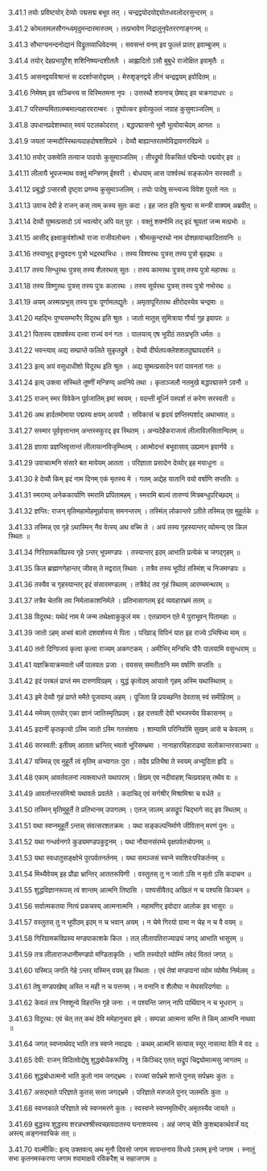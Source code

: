 3.41.1
तयोः प्रविष्टयोर् देव्योः पद्मसद्म बभूव तत् ।
चन्द्रद्वयोदयोद्द्योतधवलोदरसुन्दरम् ॥


3.41.2
कोमलामलसौगन्ध्यमृदुमन्दारमारुतम् ।
तत्प्रभावेण निद्रालुनृपेतररणाङ्गनम् ॥


3.41.3
सौभाग्यनन्दनोद्यानं विद्रुतव्याधिवेदनम् ।
सवसन्तं वनम् इव फुल्लं प्रातर् इवाम्बुजम् ॥


3.41.4
तयोर् देहप्रभापूरैश् शशिनिष्ष्यन्दशीतलैः ।
आह्लादितो ऽसौ बुबुधे राजोक्षित इवामृतैः ॥


3.41.5
आसनद्वयविश्रान्तं स ददर्शाप्सरोद्वयम् ।
मेरुशृङ्गद्वये लीनं चन्द्रद्वयम् इवोदितम् ॥


3.41.6
निमेषम् इव सञ्चिन्त्य स विस्मितमना नृपः ।
उत्तस्थौ शयनाच् छेषाद् इव चक्रगदाधरः ॥


3.41.7
परिसम्यमितालम्बमाल्यहारवराम्बरः ।
पुष्पोत्कर इवोत्फुल्लं जग्राह कुसुमाञ्जलिम् ॥


3.41.8
उपधानप्रदेशस्थात् स्वयं पटलकोदरात् ।
बद्धपद्मासनो भूमौ भूत्वोवाचेदम् आनतः ॥


3.41.9
जयतां जन्मदौस्स्थित्यदाहदोषशशिप्रभे ।
देव्यौ बाह्यान्तरतमोविद्रावणरविप्रभे ॥


3.41.10
तयोर् उक्त्वेति तत्याज पादयोः कुसुमाञ्जलिम् ।
तीरद्रुमो विकसितं पद्मिन्योः पद्मयोर् इव ॥


3.41.11
लीलायै भूपजन्माथ वक्तुं मन्त्रिणम् ईश्वरी ।
बोधयाम् आस पार्श्वस्थं सङ्कल्पेन सरस्वती ॥


3.41.12
प्रबुद्धो ऽप्सरसौ दृष्ट्वा प्रणम्य कुसुमाञ्जलिम् ।
तयोः पादेषु सन्त्यज्य विवेश पुरतो नतः ॥


3.41.13
उवाच देवी हे राजन् कस् त्वम् कस्य सुतः कदा ।
इह जात इति श्रुत्वा स मन्त्री वाक्यम् अब्रवीत् ॥


3.41.14
देव्यौ युष्मत्प्रसादो ऽयं भवत्योर् अपि यत् पुरः ।
वक्तुं शक्नोमि तद् इदं श्रूयतां जन्म मत्प्रभोः ॥


3.41.15
आसीद् इक्ष्वाकुवंशोत्थो राजा राजीवलोचनः ।
श्रीमत्कुन्दरथो नाम दोश्छायाच्छादितावनिः ॥


3.41.16
तस्याभूद् इन्दुवदनः पुत्रो भद्ररथाभिधः ।
तस्य विश्वरथः पुत्रस् तस्य पुत्रो बृहद्रथः ॥


3.41.17
तस्य सिन्धुरथः पुत्रस् तस्य शैलरथस् सुतः ।
तस्य कामरथः पुत्रस् तस्य पुत्रो महारथः ॥


3.41.18
तस्य विष्णुरथः पुत्रस् तस्य पुत्रः कलारथः ।
तस्य सूर्यरथः पुत्रस् तस्य पुत्रो नभोरथः ॥


3.41.19
अयम् अस्मत्प्रभुस् तस्य पुत्रः पूर्णामलद्युतेः ।
अमृतापूरितरथः क्षीरोदस्येव चन्द्रमाः ॥


3.41.20
महद्भिः पुण्यसम्भारैर् विदूरथ इति श्रुतः ।
जातो मातुस् सुमित्राया गौर्या गुह इवापरः ॥


3.41.21
पितास्य दशवर्षस्य दत्त्वा राज्यं वनं गतः ।
पालयत्य् एष भूपीठं ततःप्रभृति धर्मतः ॥


3.41.22
भवन्त्याव् अद्य सम्प्राप्ते फलिते सुकृतद्रुमे ।
देव्यौ दीर्घतपःक्लेशशतदुष्प्रापदर्शने ॥


3.41.23
इत्य् अयं वसुधाधीशो विदूरथ इति श्रुतः ।
अद्य युष्मत्प्रसादेन परां पावनतां गतः ॥


3.41.24
इत्य् उक्त्वा संस्थिते तूष्णीं मन्त्रिण्य् अवनिपे तथा ।
कृताञ्जलौ नतमुखे बद्धपद्मासने ऽवनौ ॥


3.41.25
राजन् स्मर विवेकेन पूर्वजातिम् इमां स्वयम् ।
वदन्ती मूर्ध्नि पस्पर्श तं करेण सरस्वती ॥


3.41.26
अथ हार्दतमोमाया पद्मस्य क्षयम् आययौ ।
सविकासं च हृदयं ज्ञप्तिस्पर्शाद् अथाभवत् ॥


3.41.27
सस्मार पूर्ववृत्तान्तम् अन्तस्स्फुरद् इव स्थितम् ।
अन्यदेहैकराजत्वं लीलाविलसितान्वितम् ॥


3.41.28
ज्ञात्वा प्रज्ञप्तिवृत्तान्तं लीलायत्नविजृम्भितम् ।
आत्मोदन्तं बभूवासाव् उह्यमान इवार्णवे ॥


3.41.29
उवाचात्मनि संसारे बत मायेयम् आतता ।
परिज्ञाता प्रसादेन देव्योर् इह मयाधुना ॥


3.41.30
हे देव्यौ किम् इदं नाम दिनम् एकं मृतस्य मे ।
गतम् अद्येह यातानि वयो वर्षाणि सप्ततिः ॥


3.41.31
स्मराम्य् अनेककार्याणि स्मरामि प्रपितामहम् ।
स्मरामि बाल्यं तारुण्यं मित्रबन्धुपरिच्छदम् ॥


3.41.32
ज्ञप्तिः:
राजन् मृतिमहामोहमूर्छायास् समनन्तरम् ।
तस्मिंल् लोकान्तरे ऽतीते तस्मिन्न् एव मुहूर्तके ॥


3.41.33
तस्मिन्न् एव गृहे ऽथास्मिन् नैव वेत्स्य् अथ वच्मि ते ।
अयं तस्य गृहस्यान्तर् व्योमन्य् एव किल स्थितः ॥


3.41.34
गिरिग्रामकविप्रस्य गृहे ऽन्तर् भूपमण्डपः ।
तस्यान्तर् इदम् आभाति प्रत्येकं च जगद्गृहम् ॥


3.41.35
किल ब्राह्मणगेहान्तर् जीवस् ते मद्वरात् स्थितः ।
तत्रैव तस्य भूपीठं तस्मिंश् च निजमण्डपः ॥


3.41.36
तस्यैव च गृहस्यान्तर् इदं संसारमण्डलम् ।
तत्रैवेदं तव गृहं स्थितम् आरम्भमन्थरम् ॥


3.41.37
तत्रैव चेतसि तव निर्मलाकाशनिर्मले ।
प्रतिभासागतम् इदं व्यवहारभ्रमं ततम् ॥


3.41.38
विदूरथः:
यथेदं नाम मे जन्म तथेक्ष्वाकुकुलं मम ।
एतन्नामान एते मे पुराभूवन् पितामहाः ॥


3.41.39
जातो ऽहम् अभवं बालो दशवर्शस्य मे पिता ।
परिव्राड् विपिनं यात इह राज्ये ऽभिषिच्य माम् ॥


3.41.40
ततो दिग्विजयं कृत्वा कृत्वा राज्यम् अकण्टकम् ।
अमीभिर् मन्त्रिभिः पौरैः पालयामि वसुन्धराम् ॥


3.41.41
यज्ञक्रियाक्रमवतो धर्मे पालयतः प्रजाः ।
वयसस् समतीतानि मम वर्षाणि सप्ततिः ॥


3.41.42
इदं परबलं प्राप्तं मम दारुणविग्रहम् ।
युद्धं कृत्वेदम् आयातो गृहम् अस्मि यथास्थितम् ॥


3.41.43
इमे देव्यौ गृहं प्राप्ते ममैते पूजयाम्य् अहम् ।
पूजिता हि प्रयच्छन्ति देवतास् स्वं समीहितम् ॥


3.41.44
ममेयम् एतयोर् एका ज्ञानं जातिस्मृतिप्रदम् ।
इह दत्तवती देवी भाब्जस्येव विकासनम् ॥


3.41.45
इदानीं कृतकृत्यो ऽस्मि जातो ऽस्मि गतसंशयः ।
शाम्यामि परिनिर्वामि सुखम् आसे च केवलम् ॥


3.41.46
सरस्वती:
इतीयम् आतता भ्रान्तिर् भवतो भूरिसम्भ्रमा ।
नानाहारविहाराढ्या सलोकान्तरसञ्चरा ॥


3.41.47
यस्मिन्न् एव मुहूर्ते त्वं मृतिम् अभ्यागतः पुरा ।
तदैव प्रतिभैषा ते स्वयम् अभ्युदिता हृदि ॥


3.41.48
एकाम् आवर्तवलनां त्यक्त्वाधत्ते यथापराम् ।
क्षिप्रम् एव नदीवाहश् चित्प्रवाहस् तथैव वः ॥


3.41.49
आवर्तान्तरसंमिश्रो यथावर्तः प्रवर्तते ।
कदाचिद् एवं सर्गश्रीर् मिश्रामिश्रा च वर्धते ॥


3.41.50
तस्मिन् मृतिमुहूर्ते ते प्रतिभानम् उपागतम् ।
एतज् जालम् असद्रूपं चिद्भागे सद् इव स्थितम् ॥


3.41.51
यथा स्वप्नमुहूर्ते ऽन्तस् संवत्सरशतक्रमः ।
यथा सङ्कल्पनिर्माणे जीवितान् मरणं पुनः ॥


3.41.52
यथा गन्धर्वनगरे कुड्यमण्डपकुट्टनम् ।
यथा नौयानसंरम्भे वृक्षपर्वतचोपनम् ॥


3.41.53
यथा स्वधातुसङ्क्षोभे पुरपर्वतनर्तनम् ।
यथा समञ्जसं स्वप्ने स्वशिरःपरिकर्तनम् ॥


3.41.54
मिथ्यैवेयम् इह प्रौढा भ्रान्तिर् आततरूपिणी ।
वस्तुतस् तु न जातो ऽसि न मृतो ऽसि कदाचन ॥


3.41.55
शुद्धविज्ञानरूपस् त्वं शान्तम् आत्मनि तिष्ठसि ।
पश्यसीवैतद् अखिलं न च पश्यसि किञ्चन ॥


3.41.56
सर्वात्मकतया नित्यं प्रकचस्य् आत्मनात्मनि ।
महामणिर् इवोदार आलोक इव भासुरः ॥


3.41.57
वस्तुतस् तु न भूपीठम् इदम् न च भवान् अयम् ।
न चेमे गिरयो ग्रामा न चेह न च वै वयम् ॥


3.41.58
गिरिग्रामकविप्रस्य मण्डपाकाशके किल ।
तल् लीलापतिराज्याढ्यं जगद् आभाति भासुरम् ॥


3.41.59
तत्र लीलाराजधानीमण्डपो मण्डिताकृतिः ।
भाति तस्योदरे व्योम्नि तवेदं विततं जगत् ॥


3.41.60
यस्मिञ् जगति गेहे ऽन्तर् यस्मिन् वयम् इह स्थिताः ।
एवं तेषां मण्डपानां व्योम व्योमैव निर्मलम् ॥


3.41.61
तेषु मण्डपखेष्व् अस्ति न मही न च पत्तनम् ।
न वनानि व शैलौघा न मेघसरिदर्णवाः ॥


3.41.62
केवलं तत्र निश्शून्ये विहरन्ति गृहे जनाः ।
न पश्यन्ति जगन् नापि पार्थिवान् न च भूधरान् ॥


3.41.63
विदूरथः:
एवं चेत् तत् कथं देवि ममेहानुचरा इमे ।
सम्पन्ना आत्मना सन्ति ते किम् आत्मनि नाथवा ॥


3.41.64
जगत् स्वप्नार्थवद् भाति तत्र स्वप्ने नवाद्रयः ।
कथम् आत्मनि सत्यास् स्युर् नासत्या वेति मे वद ॥


3.41.65
देवी:
राजन् विदितवेद्येषु शुद्धबोधैकरूपिषु ।
न किञ्चिद् एतत् सद्रूपं चिद्व्योमात्मसु जागतम् ॥


3.41.66
शुद्धबोधात्मनो भाति कुतो नाम जगद्भ्रमः ।
रज्ज्वां सर्पभ्रमे शान्ते पुनस् सर्पभ्रमः कुतः ॥


3.41.67
असद्भाते परिज्ञाते कुतस् सत्ता जगद्भ्रमे ।
परिज्ञाते मरुजले पुनर् जलमतिः कुतः ॥


3.41.68
स्वप्नकाले परिज्ञाते स्वे स्वप्नमरणे कुतः ।
स्वस्वप्ने स्वप्नमृतिभीर् अमृतस्यैव जायते ॥


3.41.69
बुद्धस्य शुद्धस्य शरन्नभश्श्रीस्वच्छावदातस्य घनाशयस्य ।
अहं जगच् चेति कुशब्दकार्थवर्जं यद् अस्त्य् अङ्गनवाचिकं तत् ॥


3.41.70
वाल्मीकिः:
इत्य् उक्तवत्य् अथ मुनौ दिवसो जगाम सायन्तनाय विधये ऽस्तम् इनो जगाम ।
स्नातुं सभा कृतनमस्करणा जगाम श्यामाक्षये रविकरैश् च सहाजगाम ॥

